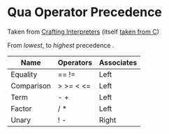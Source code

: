 # Qua Operator Precedence

Taken from [Crafting Interpreters](https://www.craftinginterpreters.com/parsing-expressions.html)
(itself [taken from C](https://en.cppreference.com/w/c/language/operator_precedence))

From *lowest*, to *highest* precedence .

| Name       | Operators | Associates |
| ---------- | --------- | ---------- |
| Equality   | == !=     | Left       |
| Comparison | > >= < <= | Left       |
| Term       | - +       | Left       |
| Factor     | / \*      | Left       |
| Unary      | ! -       | Right      |
